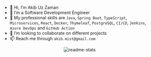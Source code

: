 - 👋 Hi, I’m Akib Uz Zaman
- 👀 I’m a Software Development Engineer
- 🌱 My professional skills are `Java`, `Spring Boot`, `TypeScript`, `Microservices`, `React`, `Docker`, `Thymeleaf`, `PostgreSQL`, `CI/CD`, `Jenkins`, `Azure DevOps` and `GitHub Action`
- 💞️ I’m looking to collaborate on different projects
- 📫 Reach me through `akib.mist@gmail.com`

<p align="center"> <img src="https://github-readme-stats.vercel.app/api?username=zaman-akib&show_icons=true&theme=radical&show=reviews&include_all_commits=true" alt="readme-stats"/>

